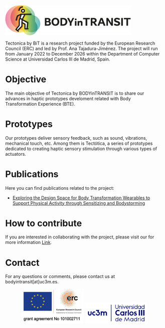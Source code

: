 <img src="assets/BODYinTRANSIT_logo_02.jpg" alt="Tectonica by BODYinTRANSIT Logo" width="400"/>

Tectonica by BiT is a research project funded by the European Research Council (ERC) and led by Prof. Ana Tajadura-Jiménez. The project will run from January 2022 to December 2026 within the Department of Computer Science at Universidad Carlos III de Madrid, Spain.

# Objective
The main objective of Tectonica by BODYinTRANSIT is to share our advances in haptic prototypes develoment related with Body Transformation Experience (BTE).

# Prototypes
Our prototypes deliver sensory feedback, such as sound, vibrations, mechanical touch, etc. Among them is Tectótica, a series of prototypes dedicated to creating haptic sensory stimulation through various types of actuators.

# Publications
Here you can find publications related to the project: 
- [Exploring the Design Space for Body Transformation Wearables to Support Physical Activity through Sensitizing and Bodystorming](https://dl.acm.org/doi/abs/10.1145/3537972.3538001)

# How to contribute
If you are interested in collaborating with the project, please visit our  for more information [Link](https://bodyintransit.eu/participate-imbodylab/).

# Contact
For any questions or comments, please contact us at bodyintransit[at]uc3m.es.

<p align="center"> <img src="assets/grant.png" alt="University Logo" width="200"/> <img src="assets/UC3M.png" alt="ERC Logo" width="200"/> </p>
